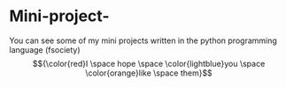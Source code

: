 # Mini-project-
You can see some of my mini projects written in the python programming language (fsociety)
$${\color{red}I \space hope \space \color{lightblue}you \space \color{orange}like \space them}$$


